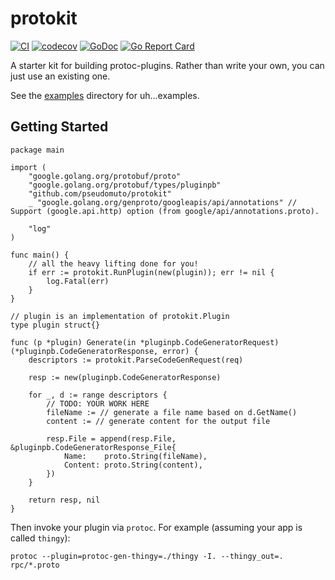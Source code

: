 # protokit

[![CI][github-svg]][github-ci]
[![codecov][codecov-svg]][codecov-url]
[![GoDoc][godoc-svg]][godoc-url]
[![Go Report Card][goreport-svg]][goreport-url]

A starter kit for building protoc-plugins. Rather than write your own, you can just use an existing one.

See the [examples](examples/) directory for uh...examples.

## Getting Started

```golang
package main

import (
    "google.golang.org/protobuf/proto"
    "google.golang.org/protobuf/types/pluginpb"
    "github.com/pseudomuto/protokit"
    _ "google.golang.org/genproto/googleapis/api/annotations" // Support (google.api.http) option (from google/api/annotations.proto).

    "log"
)

func main() {
    // all the heavy lifting done for you!
    if err := protokit.RunPlugin(new(plugin)); err != nil {
        log.Fatal(err)
    }
}

// plugin is an implementation of protokit.Plugin
type plugin struct{}

func (p *plugin) Generate(in *pluginpb.CodeGeneratorRequest) (*pluginpb.CodeGeneratorResponse, error) {
    descriptors := protokit.ParseCodeGenRequest(req)

    resp := new(pluginpb.CodeGeneratorResponse)

    for _, d := range descriptors {
        // TODO: YOUR WORK HERE
        fileName := // generate a file name based on d.GetName()
        content := // generate content for the output file

        resp.File = append(resp.File, &pluginpb.CodeGeneratorResponse_File{
            Name:    proto.String(fileName),
            Content: proto.String(content),
        })
    }

    return resp, nil
}
```

Then invoke your plugin via `protoc`. For example (assuming your app is called `thingy`):

`protoc --plugin=protoc-gen-thingy=./thingy -I. --thingy_out=. rpc/*.proto`

[github-svg]: https://github.com/pseudomuto/protokit/actions/workflows/ci.yaml/badge.svg?branch=master
[github-ci]: https://github.com/pseudomuto/protokit/actions/workflows/ci.yaml
[codecov-svg]: https://codecov.io/gh/pseudomuto/protokit/branch/master/graph/badge.svg
[codecov-url]: https://codecov.io/gh/pseudomuto/protokit
[godoc-svg]: https://godoc.org/github.com/pseudomuto/protokit?status.svg
[godoc-url]: https://godoc.org/github.com/pseudomuto/protokit
[goreport-svg]: https://goreportcard.com/badge/github.com/pseudomuto/protokit
[goreport-url]: https://goreportcard.com/report/github.com/pseudomuto/protokit

